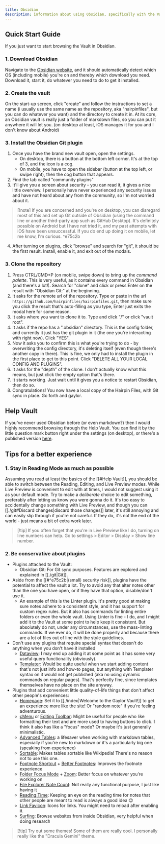 ```yaml
---
title: Obsidian
description: information about using Obsidian, specifically with the Vault
---
```


## Quick Start Guide

If you just want to start browsing the Vault in Obsidian.

### 1. Download Obsidian

Navigate to the [Obsidian website](https://obsidian.md/download), and it should automatically detect which OS (including mobile) you're on and thereby which download you need. Download it, start it, do whatever you need to do to get it installed.

### 2. Create the vault

On the start-up screen, click "create" and follow the instructions to set a name (i usually use the same name as the repository, aka "hairpinfiles", but you can do whatever you want) and the directory to create it in. At its core, an Obsidian vault is really just a folder of markdown files, so you can put it anywhere it will let you. (on desktop at least, iOS manages it for you and I don't know about Android)

### 3. Install the Obsidian Git plugin

1. Once you have the brand new vault open, open the settings.
    - On desktop, there is a button at the bottom left corner. It's at the top of 3, and the icon is a cog.
    - On mobile, you have to open the sidebar (button at the top left, or swipe right), then the cog button that appears.
2. Find the tab called "community plugins"
3. It'll give you a screen about security - you can read it, it gives a nice little overview. I personally have never experienced any security issues and have not heard about any from the community, so I'm not worried about it.
> [!note] If you are concerned and you're on desktop, you can disregard most of this and set up Git outside of Obsidian (using the command line or another third-party app such as GitHub Desktop). It's definitely possible on Android but I have not tried it, and my past attempts with iOS have been unsuccessful. If you do end up doing it on mobile, let me know, I'm curious. ^e75c2b
4. After turning on plugins, click "browse" and search for "git", it should be the first result. Install, enable it, and exit out of the modals.

### 3. Clone the repository

1. Press CTRL/CMD+P (on mobile, swipe down) to bring up the _command palette_. This is very useful, as it contains every command in Obsidian (and there's a lot!). Search for "clone" and click or press Enter on the result with "Obsidian Git:" at the beginning.
2. It asks for the remote url of the repository. Type or paste in the url `https://github.com/hairpinfiles/hairpinfiles.git`, then make sure you click the result that's auto-filling as you type, Enter just exits the modal here for some reason.
3. It asks where you want to clone it to. Type and click "/" or click "vault root".
4. It asks if the repo has a ".obsidian" directory. This is the config folder, and currently it just has the git plugin in it (the one you're interacting with right now). Click "YES".
5. Now it asks you to confirm this is what you're trying to do - by overwriting the config directory, it's deleting itself (even though there's another copy in there). This is fine, we only had to install the plugin in the first place to get to this point. Click "DELETE ALL YOUR LOCAL CONFIG AND PLUGINS".
6. It asks for the "depth" of the clone. I don't actually know what this means, but just click the empty option that's there.
7. It starts working. Just wait until it gives you a notice to restart Obsidian, then do so.
8. Congratulations! You now have a local copy of the Hairpin Files, with Git sync in place. Go forth and gaylor.

## Help Vault

If you've never used Obsidian before (or even markdown?) then I would highly recommend browsing through the Help Vault. You can find it by the little question mark button right under the settings (on desktop), or there's a published version [here](https://help.obsidian.md/Home).

## Tips for a better experience

### 1. Stay in Reading Mode as much as possible

Assuming you read at least the basics of the [[#Help Vault]], you should be able to switch between the Reading, Editing, and Live Preview modes. While Live Preview is convenient to edit with at times, I would not suggest using it as your default mode. Try to make a _deliberate_ choice to edit something, preferably after letting us know you were gonna do it. It's too easy to accidentally change something with Live Preview, and though you can [[./git#Discard changes|discard those changes]] later, it's still annoying and can easily slip through if you're not careful. If they do, it's not the end of the world - just means a bit of extra work later.

> [!tip] If you often forget that you're in Live Preview like I do, turning on line numbers can help. Go to settings > Editor > Display > Show line number.

### 2. Be conservative about plugins

- Plugins attached to the Vault:
    - Obsidian Git: For Git sync purposes. Features are explored and explained in [[./git|Git]].
- Aside from the [[#^e75c2b|(small) security risk]], plugins have the potential to affect the vault a lot. Try to avoid any that alter notes other than the one you have open, or if they have that option, disable/don't use it.
    - An example of this is the Linter plugin. It's pretty good at making sure notes adhere to a consistent style, and it has support for custom regex rules. But it also has commands for linting entire folders or even the whole vault. Using Linter is fine - I do, and I might add it to the Vault at some point to help keep it consistent. But absolutely do not, under any circumstances, use the mass-linting commands. If we ever do, it will be done properly and because there are a lot of files out of line with the style guidelines.
- Don't use any plugins that require special syntax that doesn't do anything when you don't have it installed
    - [Dataview](obsidian://show-plugin?id=dataview): I may end up adding it at some point as it has some very useful query functionality (obviously).
    - [Templater](obsidian://show-plugin?id=templater-obsidian): Would be quite useful when we start adding content that's not just info and how-to pages, but anything with Templater syntax on it would not get published (aka no using dynamic commands on regular pages). That's perfectly fine, since templates themselves have no place on the site anyway.
- Plugins that add convenient little quality-of-life things that don't affect other people's experiences:  
	- [Homepage](obsidian://show-plugin?id=homepage): Set it to [[./index|Welcome to the Gaylor Vault!]] to get an experience more like the site! Or "random note" if you're feeling adventurous. 
	- [cMenu](obsidian://show-plugin?id=cmenu-plugin) or [Editing Toolbar](obsidian://show-plugin?id=editing-toolbar): Might be useful for people who like formatting their text and are more used to having buttons to click. I think it also has like a "focus" mode? Or maybe it's just generally minimalistic. 
	- [Advanced Tables](obsidian://show-plugin?id=table-editor-obsidian): a lifesaver when working with markdown tables, especially if you're new to markdown or it's a particularly big one (speaking from experience) 
	- [Sortable](obsidian://show-plugin?id=obsidian-sortable): Makes tables sortable like Wikipedia! There's no reason not to use this one. 
	- [Footnote Shortcut](obsidian://show-plugin?id=obsidian-footnotes) + [Better Footnotes](obsidian://show-plugin?id=better-fn): Improves the footnote experience 
	- [Folder Focus Mode](obsidian://show-plugin?id=obsidian-folder-focus-mode) + [Zoom](obsidian://show-plugin?id=obsidian-zoom): Better focus on whatever you're working on 
	- [File Explorer Note Count](obsidian://show-plugin?id=file-explorer-note-count): Not really any functional purpose, I just like having it 
	- [Reading Time](obsidian://show-plugin?id=obsidian-reading-time): Keeping an eye on the reading time for notes that other people are meant to read is always a good idea 😉 
	- [Link Favicon](obsidian://show-plugin?id=link-favicon): Icons for links. You might need to reload after enabling it. 
	- [Surfing](obsidian://show-plugin?id=surfing): Browse websites from inside Obsidian, very helpful when doing research
> [!tip] Try out some themes! Some of them are really cool. I personally really like the "Dracula Gemini" theme.
